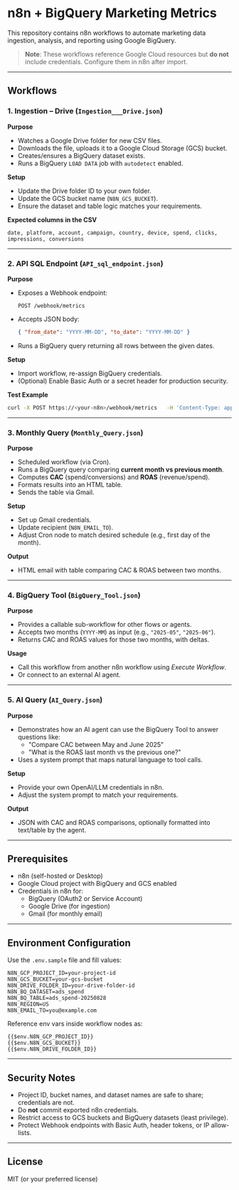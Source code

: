 # n8n + BigQuery Marketing Metrics

This repository contains n8n workflows to automate marketing data ingestion, analysis, and reporting using Google BigQuery.

> **Note**: These workflows reference Google Cloud resources but **do not** include credentials. Configure them in n8n after import.

---

## Workflows

### 1. Ingestion – Drive (`Ingestion___Drive.json`)
**Purpose**  
- Watches a Google Drive folder for new CSV files.  
- Downloads the file, uploads it to a Google Cloud Storage (GCS) bucket.  
- Creates/ensures a BigQuery dataset exists.  
- Runs a BigQuery `LOAD DATA` job with `autodetect` enabled.  

**Setup**  
- Update the Drive folder ID to your own folder.  
- Update the GCS bucket name (`N8N_GCS_BUCKET`).  
- Ensure the dataset and table logic matches your requirements.  

**Expected columns in the CSV**  
```
date, platform, account, campaign, country, device, spend, clicks, impressions, conversions
```

---

### 2. API SQL Endpoint (`API_sql_endpoint.json`)
**Purpose**  
- Exposes a Webhook endpoint:  
  ```
  POST /webhook/metrics
  ```
- Accepts JSON body:  
  ```json
  { "from_date": "YYYY-MM-DD", "to_date": "YYYY-MM-DD" }
  ```
- Runs a BigQuery query returning all rows between the given dates.  

**Setup**  
- Import workflow, re-assign BigQuery credentials.  
- (Optional) Enable Basic Auth or a secret header for production security.  

**Test Example**  
```bash
curl -X POST https://<your-n8n>/webhook/metrics   -H 'Content-Type: application/json'   -d '{ "from_date": "2025-06-01", "to_date": "2025-06-30" }'
```

---

### 3. Monthly Query (`Monthly_Query.json`)
**Purpose**  
- Scheduled workflow (via Cron).  
- Runs a BigQuery query comparing **current month vs previous month**.  
- Computes **CAC** (spend/conversions) and **ROAS** (revenue/spend).  
- Formats results into an HTML table.  
- Sends the table via Gmail.  

**Setup**  
- Set up Gmail credentials.  
- Update recipient (`N8N_EMAIL_TO`).  
- Adjust Cron node to match desired schedule (e.g., first day of the month).  

**Output**  
- HTML email with table comparing CAC & ROAS between two months.  

---

### 4. BigQuery Tool (`BigQuery_Tool.json`)
**Purpose**  
- Provides a callable sub-workflow for other flows or agents.  
- Accepts two months (`YYYY-MM`) as input (e.g., `"2025-05"`, `"2025-06"`).  
- Returns CAC and ROAS values for those two months, with deltas.  

**Usage**  
- Call this workflow from another n8n workflow using *Execute Workflow*.  
- Or connect to an external AI agent.  

---

### 5. AI Query (`AI_Query.json`)
**Purpose**  
- Demonstrates how an AI agent can use the BigQuery Tool to answer questions like:  
  - "Compare CAC between May and June 2025"  
  - "What is the ROAS last month vs the previous one?"  
- Uses a system prompt that maps natural language to tool calls.  

**Setup**  
- Provide your own OpenAI/LLM credentials in n8n.  
- Adjust the system prompt to match your requirements.  

**Output**  
- JSON with CAC and ROAS comparisons, optionally formatted into text/table by the agent.  

---

## Prerequisites

- n8n (self-hosted or Desktop)
- Google Cloud project with BigQuery and GCS enabled
- Credentials in n8n for:
  - BigQuery (OAuth2 or Service Account)
  - Google Drive (for ingestion)
  - Gmail (for monthly email)

---

## Environment Configuration

Use the `.env.sample` file and fill values:
```
N8N_GCP_PROJECT_ID=your-project-id
N8N_GCS_BUCKET=your-gcs-bucket
N8N_DRIVE_FOLDER_ID=your-drive-folder-id
N8N_BQ_DATASET=ads_spend
N8N_BQ_TABLE=ads_spend-20250828
N8N_REGION=US
N8N_EMAIL_TO=you@example.com
```

Reference env vars inside workflow nodes as:  
```
{{$env.N8N_GCP_PROJECT_ID}}
{{$env.N8N_GCS_BUCKET}}
{{$env.N8N_DRIVE_FOLDER_ID}}
```

---

## Security Notes

- Project ID, bucket names, and dataset names are safe to share; credentials are not.  
- Do **not** commit exported n8n credentials.  
- Restrict access to GCS buckets and BigQuery datasets (least privilege).  
- Protect Webhook endpoints with Basic Auth, header tokens, or IP allow-lists.  

---

## License

MIT (or your preferred license)
